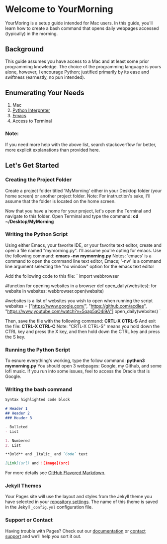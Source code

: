 # Welcome to YourMorning

YourMoring is a setup guide intended for Mac users. In this guide, you'll learn how to 
create a bash command that opens daily webpages accessed (typically) in the morning.

## Background

This guide assumes you have access to a Mac and at least some prior programming
knowledge. The choice of the programming language is yours alone, however, I 
encourage Python; justified primarily by its ease and swiftness (earnestly, no pun intended). 

## Enumerating Your Needs
1. Mac
2. [Python Interpreter](https://www.python.org/downloads/mac-osx/)
3. [Emacs](https://www.gnu.org/software/emacs/download.html)
4. Access to Terminal

### Note: 
If you need more help with the above list, search stackoverflow
for better, more explicit explanations than provided here.

## Let's Get Started

### Creating the Project Folder
Create a project folder titled 'MyMorning' either in your Desktop folder (your home screen)
or another project folder. 
Note: For instruction's sake, I'll assume that the folder is located on the home screen.

Now that you have a home for your project, let's open the Terminal and navigate to this folder. 
Open Terminal and type the command:
**cd ~/Desktop/MyMorning**

### Writing the Python Script
Using either Emacs, your favorite IDE, or your favorite text editor, create and open a file 
named "mymorning.py". I'll assume you're opting for emacs. Use the following command:
**emacs -nw mymorning.py**
Notes: 'emacs' is a command to open the command line text editor, Emacs; 
       '-nw' is a command line argument selecting the "no window" option for the emacs text editor
       
Add the following code to this file:
`
import webbrowser

#function for opening websites in a browser
def open_daily(websites):
        for website in websites:
                webbrowser.open(website)


#websites is a list of websites you wish to open when running the script
websites = ["https://www.google.com/", "https://github.com/acdlee", "https://www.youtube.com/watch?v=5qap5aO4i9A"]
open_daily(websites)
`

Then, save the file with the following command:
**CRTL-X CTRL-S**
And exit the file:
**CTRL-X CTRL-C**
Note: "CRTL-X CTRL-S" means you hold down the CTRL key and press the X key,
      and then hold down the CTRL key and press the S key.
      
### Running the Python Script
To esnure everything's working, type the follow command:
**python3 mymorning.py**
You should open 3 webpages: Google, my Github, and some lofi music.
If you run into some issues, feel to access the Oracle that is Google. 

### Writing the bash command

```markdown
Syntax highlighted code block

# Header 1
## Header 2
### Header 3

- Bulleted
- List

1. Numbered
2. List

**Bold** and _Italic_ and `Code` text

[Link](url) and ![Image](src)
```

For more details see [GitHub Flavored Markdown](https://guides.github.com/features/mastering-markdown/).

### Jekyll Themes

Your Pages site will use the layout and styles from the Jekyll theme you have selected in your [repository settings](https://github.com/acdlee/acdlee.github.io-YourMorning/settings/pages). The name of this theme is saved in the Jekyll `_config.yml` configuration file.

### Support or Contact

Having trouble with Pages? Check out our [documentation](https://docs.github.com/categories/github-pages-basics/) or [contact support](https://support.github.com/contact) and we’ll help you sort it out.
